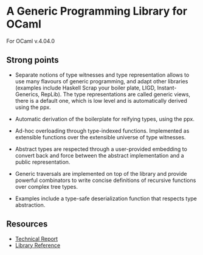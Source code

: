 A Generic Programming Library for OCaml
=======================================

For OCaml v.4.04.0

Strong points
-------------

-   Separate notions of type witnesses and type representation allows to
    use many flavours of generic programming, and adapt other libraries
    (examples include Haskell Scrap your boiler plate, LIGD,
    Instant-Generics, RepLib). The type representations are called
    generic views, there is a default one, which is low level and is
    automatically derived using the ppx.

-   Automatic derivation of the boilerplate for reifying types, using
    the ppx.

-   Ad-hoc overloading through type-indexed functions. Implemented as
    extensible functions over the extensible universe of type witnesses.

-   Abstract types are respected through a user-provided embedding to
    convert back and force between the abstract implementation and a
    public representation.

-   Generic traversals are implemented on top of the library and provide
    powerful combinators to write concise definitions of recursive
    functions over complex tree types.

-   Examples include a type-safe deserialization function that respects
    type abstraction.

Resources
---------

-   [Technical Report](./generic.pdf)
-   [Library Reference](./doc/index.html)

